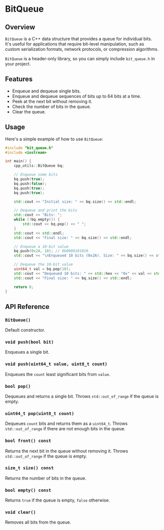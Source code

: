 # BitQueue

## Overview

`BitQueue` is a C++ data structure that provides a queue for individual bits. It's useful for applications that require bit-level manipulation, such as custom serialization formats, network protocols, or compression algorithms.

`BitQueue` is a header-only library, so you can simply include `bit_queue.h` in your project.

## Features

- Enqueue and dequeue single bits.
- Enqueue and dequeue sequences of bits up to 64 bits at a time.
- Peek at the next bit without removing it.
- Check the number of bits in the queue.
- Clear the queue.

## Usage

Here's a simple example of how to use `BitQueue`:

```cpp
#include "bit_queue.h"
#include <iostream>

int main() {
    cpp_utils::BitQueue bq;

    // Enqueue some bits
    bq.push(true);
    bq.push(false);
    bq.push(true);
    bq.push(true);

    std::cout << "Initial size: " << bq.size() << std::endl;

    // Dequeue and print the bits
    std::cout << "Bits: ";
    while (!bq.empty()) {
        std::cout << bq.pop() << " ";
    }
    std::cout << std::endl;
    std::cout << "Final size: " << bq.size() << std::endl;

    // Enqueue a 10-bit value
    bq.push(0x2A, 10); // 0b0000101010
    std::cout << "\nEnqueued 10 bits (0x2A). Size: " << bq.size() << std::endl;

    // Dequeue the 10-bit value
    uint64_t val = bq.pop(10);
    std::cout << "Dequeued 10 bits: " << std::hex << "0x" << val << std::dec << std::endl;
    std::cout << "Final size: " << bq.size() << std::endl;

    return 0;
}
```

## API Reference

### `BitQueue()`

Default constructor.

### `void push(bool bit)`

Enqueues a single bit.

### `void push(uint64_t value, uint8_t count)`

Enqueues the `count` least significant bits from `value`.

### `bool pop()`

Dequeues and returns a single bit. Throws `std::out_of_range` if the queue is empty.

### `uint64_t pop(uint8_t count)`

Dequeues `count` bits and returns them as a `uint64_t`. Throws `std::out_of_range` if there are not enough bits in the queue.

### `bool front() const`

Returns the next bit in the queue without removing it. Throws `std::out_of_range` if the queue is empty.

### `size_t size() const`

Returns the number of bits in the queue.

### `bool empty() const`

Returns `true` if the queue is empty, `false` otherwise.

### `void clear()`

Removes all bits from the queue.
